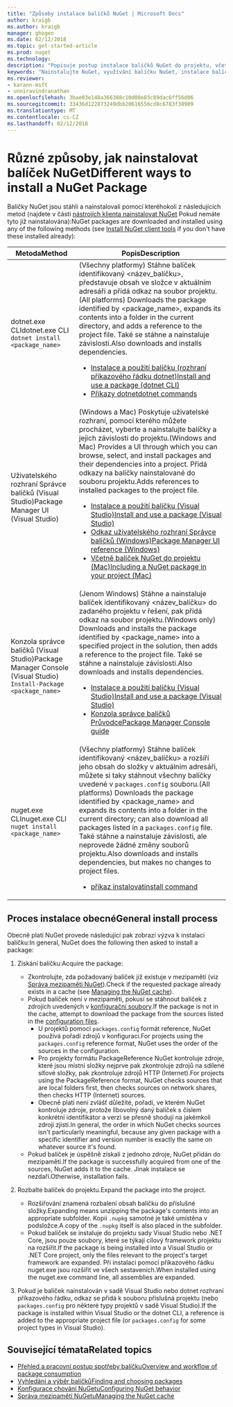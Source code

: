 ```yaml
---
title: "Způsoby instalace balíčků NuGet | Microsoft Docs"
author: kraigb
ms.author: kraigb
manager: ghogen
ms.date: 02/12/2018
ms.topic: get-started-article
ms.prod: nuget
ms.technology: 
description: "Popisuje postup instalace balíčků NuGet do projektu, včetně toho, co se stane, na disku a pro soubory použít projektu."
keywords: "Nainstalujte NuGet, využívání balíčku NuGet, instalace balíčků NuGet, odkazy na balíček NuGet"
ms.reviewer:
- karann-msft
- unniravindranathan
ms.openlocfilehash: 3bae03e148a366388c10d08e83c89dac6ff56d06
ms.sourcegitcommit: 33436d122873249dbb20616556cd8c6783f38909
ms.translationtype: MT
ms.contentlocale: cs-CZ
ms.lasthandoff: 02/12/2018
---
```

# <a name="different-ways-to-install-a-nuget-package"></a><span data-ttu-id="6f435-104">Různé způsoby, jak nainstalovat balíček NuGet</span><span class="sxs-lookup"><span data-stu-id="6f435-104">Different ways to install a NuGet Package</span></span>

<span data-ttu-id="6f435-105">Balíčky NuGet jsou stáhli a nainstalovali pomocí kteréhokoli z následujících metod (najdete v části [nástrojích klienta nainstalovat NuGet](../install-nuget-client-tools.md) Pokud nemáte tyto již nainstalována):</span><span class="sxs-lookup"><span data-stu-id="6f435-105">NuGet packages are downloaded and installed using any of the following methods (see [Install NuGet client tools](../install-nuget-client-tools.md) if you don't have these installed already):</span></span>

| <span data-ttu-id="6f435-106">Metoda</span><span class="sxs-lookup"><span data-stu-id="6f435-106">Method</span></span> | <span data-ttu-id="6f435-107">Popis</span><span class="sxs-lookup"><span data-stu-id="6f435-107">Description</span></span> |
| --- | --- |
| <span data-ttu-id="6f435-108">dotnet.exe CLI</span><span class="sxs-lookup"><span data-stu-id="6f435-108">dotnet.exe CLI</span></span><br/>`dotnet install <package_name>` | <span data-ttu-id="6f435-109">(Všechny platformy) Stáhne balíček identifikovaný \<název_balíčku\>, představuje obsah ve složce v aktuálním adresáři a přidá odkaz na soubor projektu.</span><span class="sxs-lookup"><span data-stu-id="6f435-109">(All platforms) Downloads the package identified by \<package_name\>, expands its contents into a folder in the current directory, and adds a reference to the project file.</span></span> <span data-ttu-id="6f435-110">Také se stáhne a nainstaluje závislosti.</span><span class="sxs-lookup"><span data-stu-id="6f435-110">Also downloads and installs dependencies.</span></span><ul><li>[<span data-ttu-id="6f435-111">Instalace a použití balíčku (rozhraní příkazového řádku dotnet)</span><span class="sxs-lookup"><span data-stu-id="6f435-111">Install and use a package (dotnet CLI)</span></span>](../quickstart/install-and-use-a-package-using-the-dotnet-cli.md)</li><li>[<span data-ttu-id="6f435-112">Příkazy dotnet</span><span class="sxs-lookup"><span data-stu-id="6f435-112">dotnet commands</span></span>](../tools/dotnet-commands.md)</li></ul> |
| <span data-ttu-id="6f435-113">Uživatelského rozhraní Správce balíčků (Visual Studio)</span><span class="sxs-lookup"><span data-stu-id="6f435-113">Package Manager UI (Visual Studio)</span></span> | <span data-ttu-id="6f435-114">(Windows a Mac) Poskytuje uživatelské rozhraní, pomocí kterého můžete procházet, vyberte a nainstalujte balíčky a jejich závislosti do projektu.</span><span class="sxs-lookup"><span data-stu-id="6f435-114">(Windows and Mac) Provides a UI through which you can browse, select, and install packages and their dependencies into a project.</span></span> <span data-ttu-id="6f435-115">Přidá odkazy na balíčky nainstalované do souboru projektu.</span><span class="sxs-lookup"><span data-stu-id="6f435-115">Adds references to installed packages to the project file.</span></span><ul><li>[<span data-ttu-id="6f435-116">Instalace a použití balíčku (Visual Studio)</span><span class="sxs-lookup"><span data-stu-id="6f435-116">Install and use a package (Visual Studio)</span></span>](../quickstart/install-and-use-a-package-in-visual-studio.md)</li><li>[<span data-ttu-id="6f435-117">Odkaz uživatelského rozhraní Správce balíčků (Windows)</span><span class="sxs-lookup"><span data-stu-id="6f435-117">Package Manager UI reference (Windows)</span></span>](../tools/package-manager-ui.md)</li><li>[<span data-ttu-id="6f435-118">Včetně balíček NuGet do projektu (Mac)</span><span class="sxs-lookup"><span data-stu-id="6f435-118">Including a NuGet package in your project (Mac)</span></span>](/visualstudio/mac/nuget-walkthrough)</li></ul> |
| <span data-ttu-id="6f435-119">Konzola správce balíčků (Visual Studio)</span><span class="sxs-lookup"><span data-stu-id="6f435-119">Package Manager Console (Visual Studio)</span></span><br/>`Install-Package <package_name>` | <span data-ttu-id="6f435-120">(Jenom Windows) Stáhne a nainstaluje balíček identifikovaný \<název_balíčku\> do zadaného projektu v řešení, pak přidá odkaz na soubor projektu.</span><span class="sxs-lookup"><span data-stu-id="6f435-120">(Windows only) Downloads and installs the package identified by \<package_name\> into a specified project in the solution, then adds a reference to the project file.</span></span> <span data-ttu-id="6f435-121">Také se stáhne a nainstaluje závislosti.</span><span class="sxs-lookup"><span data-stu-id="6f435-121">Also downloads and installs dependencies.</span></span><ul><li>[<span data-ttu-id="6f435-122">Instalace a použití balíčku (Visual Studio)</span><span class="sxs-lookup"><span data-stu-id="6f435-122">Install and use a package (Visual Studio)</span></span>](../quickstart/install-and-use-a-package-in-visual-studio.md)</li><li>[<span data-ttu-id="6f435-123">Konzola správce balíčků Průvodce</span><span class="sxs-lookup"><span data-stu-id="6f435-123">Package Manager Console guide</span></span>](../tools/package-manager-console.md)</li></ul> |
| <span data-ttu-id="6f435-124">nuget.exe CLI</span><span class="sxs-lookup"><span data-stu-id="6f435-124">nuget.exe CLI</span></span><br/>`nuget install <package_name>` | <span data-ttu-id="6f435-125">(Všechny platformy) Stáhne balíček identifikovaný \<název_balíčku\> a rozšíří jeho obsah do složky v aktuálním adresáři, můžete si taky stáhnout všechny balíčky uvedené v `packages.config` souboru.</span><span class="sxs-lookup"><span data-stu-id="6f435-125">(All platforms) Downloads the package identified by \<package_name\> and expands its contents into a folder in the current directory; can also download all packages listed in a `packages.config` file.</span></span> <span data-ttu-id="6f435-126">Také stáhne a nainstaluje závislosti, ale neprovede žádné změny souborů projektu.</span><span class="sxs-lookup"><span data-stu-id="6f435-126">Also downloads and installs dependencies, but makes no changes to project files.</span></span><ul><li>[<span data-ttu-id="6f435-127">příkaz instalovat</span><span class="sxs-lookup"><span data-stu-id="6f435-127">install command</span></span>](../tools/cli-ref-install.md)</li></ul> |

## <a name="general-install-process"></a><span data-ttu-id="6f435-128">Proces instalace obecné</span><span class="sxs-lookup"><span data-stu-id="6f435-128">General install process</span></span>

<span data-ttu-id="6f435-129">Obecně platí NuGet provede následující pak zobrazí výzva k instalaci balíčku:</span><span class="sxs-lookup"><span data-stu-id="6f435-129">In general, NuGet does the following then asked to install a package:</span></span>

1. <span data-ttu-id="6f435-130">Získání balíčku:</span><span class="sxs-lookup"><span data-stu-id="6f435-130">Acquire the package:</span></span>
    - <span data-ttu-id="6f435-131">Zkontrolujte, zda požadovaný balíček již existuje v mezipaměti (viz [Správa mezipaměti NuGet](managing-the-nuget-cache.md)).</span><span class="sxs-lookup"><span data-stu-id="6f435-131">Check if the requested package already exists in a cache (see [Managing the NuGet cache](managing-the-nuget-cache.md)).</span></span>
    - <span data-ttu-id="6f435-132">Pokud balíček není v mezipaměti, pokusí se stáhnout balíček z zdrojích uvedených v [konfigurační soubory](Configuring-NuGet-Behavior.md).</span><span class="sxs-lookup"><span data-stu-id="6f435-132">If the package is not in the cache, attempt to download the package from the sources listed in the [configuration files](Configuring-NuGet-Behavior.md).</span></span>
      - <span data-ttu-id="6f435-133">U projektů pomocí `packages.config` formát reference, NuGet používá pořadí zdrojů v konfiguraci.</span><span class="sxs-lookup"><span data-stu-id="6f435-133">For projects using the `packages.config` reference format, NuGet uses the order of the sources in the configuration.</span></span>
      - <span data-ttu-id="6f435-134">Pro projekty formátu PackageReference NuGet kontroluje zdroje, které jsou místní složky nejprve pak zkontroluje zdrojů na sdílené síťové složky, pak zkontroluje zdrojů HTTP (Internet).</span><span class="sxs-lookup"><span data-stu-id="6f435-134">For projects using the PackageReference format, NuGet checks sources that are local folders first, then checks sources on network shares, then checks HTTP (Internet) sources.</span></span>
      - <span data-ttu-id="6f435-135">Obecně platí není zvlášť důležité, pořadí, ve kterém NuGet kontroluje zdroje, protože libovolný daný balíček s číslem konkrétní identifikátor a verzi se přesně shodují na jakémkoli zdroji zjistí.</span><span class="sxs-lookup"><span data-stu-id="6f435-135">In general, the order in which NuGet checks sources isn't particularly meaningful, because any given package with a specific identifier and version number is exactly the same on whatever source it's found.</span></span>
    - <span data-ttu-id="6f435-136">Pokud balíček je úspěšně získali z jednoho zdroje, NuGet přidán do mezipaměti.</span><span class="sxs-lookup"><span data-stu-id="6f435-136">If the package is successfully acquired from one of the sources, NuGet adds it to the cache.</span></span> <span data-ttu-id="6f435-137">Jinak instalace se nezdaří.</span><span class="sxs-lookup"><span data-stu-id="6f435-137">Otherwise, installation fails.</span></span>

1. <span data-ttu-id="6f435-138">Rozbalte balíček do projektu.</span><span class="sxs-lookup"><span data-stu-id="6f435-138">Expand the package into the project.</span></span>
    - <span data-ttu-id="6f435-139">Rozšiřování znamená rozbalení obsah balíčku do příslušné složky.</span><span class="sxs-lookup"><span data-stu-id="6f435-139">Expanding means unzipping the package's contents into an appropriate subfolder.</span></span> <span data-ttu-id="6f435-140">Kopii `.nupkg` samotné je také umístěna v podsložce.</span><span class="sxs-lookup"><span data-stu-id="6f435-140">A copy of the `.nupkg` itself is also placed in the subfolder.</span></span>
    - <span data-ttu-id="6f435-141">Pokud balíček se instaluje do projektu sady Visual Studio nebo .NET Core, jsou pouze soubory, které se týkají cílový framework projektu na rozšířit.</span><span class="sxs-lookup"><span data-stu-id="6f435-141">If the package is being installed into a Visual Studio or .NET Core project, only the files relevant to the project's target framework are expanded.</span></span> <span data-ttu-id="6f435-142">Při instalaci pomocí příkazového řádku nuget.exe jsou rozšířit ve všech sestaveních.</span><span class="sxs-lookup"><span data-stu-id="6f435-142">When installed using the nuget.exe command line, all assemblies are expanded.</span></span>

1. <span data-ttu-id="6f435-143">Pokud je balíček nainstalován v sadě Visual Studio nebo dotnet rozhraní příkazového řádku, odkaz se přidá k souboru příslušná projektu (nebo `packages.config` pro některé typy projektů v sadě Visual Studio).</span><span class="sxs-lookup"><span data-stu-id="6f435-143">If the package is installed within Visual Studio or the dotnet CLI, a reference is added to the appropriate project file (or `packages.config` for some project types in Visual Studio).</span></span>

## <a name="related-topics"></a><span data-ttu-id="6f435-144">Související témata</span><span class="sxs-lookup"><span data-stu-id="6f435-144">Related topics</span></span>

- [<span data-ttu-id="6f435-145">Přehled a pracovní postup spotřeby balíčku</span><span class="sxs-lookup"><span data-stu-id="6f435-145">Overview and workflow of package consumption</span></span>](../consume-packages/overview-and-workflow.md)
- [<span data-ttu-id="6f435-146">Vyhledání a výběr balíčků</span><span class="sxs-lookup"><span data-stu-id="6f435-146">Finding and choosing packages</span></span>](../consume-packages/finding-and-choosing-packages.md)
- [<span data-ttu-id="6f435-147">Konfigurace chování NuGetu</span><span class="sxs-lookup"><span data-stu-id="6f435-147">Configuring NuGet behavior</span></span>](../consume-packages/configuring-nuget-behavior.md)
- [<span data-ttu-id="6f435-148">Správa mezipaměti NuGetu</span><span class="sxs-lookup"><span data-stu-id="6f435-148">Managing the NuGet cache</span></span>](managing-the-nuget-cache.md)
